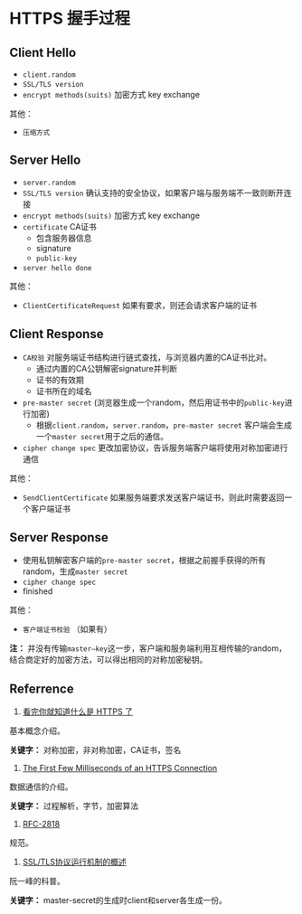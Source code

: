 # HTTPS 握手过程

## Client Hello

* `client.random`
* `SSL/TLS version`
* `encrypt methods(suits)` 加密方式 key exchange

其他：

* `压缩方式`

## Server Hello

* `server.random`
* `SSL/TLS version` 确认支持的安全协议，如果客户端与服务端不一致则断开连接
* `encrypt methods(suits)` 加密方式 key exchange
* `certificate` CA证书
  * 包含服务器信息
  * signature
  * `public-key`
* `server hello done`

其他：

* `ClientCertificateRequest` 如果有要求，则还会请求客户端的证书

## Client Response

* `CA校验` 对服务端证书结构进行链式查找，与浏览器内置的CA证书比对。
  * 通过内置的CA公钥解密signature并判断
  * 证书的有效期
  * 证书所在的域名
* `pre-master secret` (浏览器生成一个random，然后用证书中的`public-key`进行加密)
  * 根据`client.random`，`server.random`，`pre-master secret` 客户端会生成一个`master secret`用于之后的通信。
* `cipher change spec` 更改加密协议，告诉服务端客户端将使用对称加密进行通信

其他：

* `SendClientCertificate` 如果服务端要求发送客户端证书，则此时需要返回一个客户端证书

## Server Response

* 使用私钥解密客户端的`pre-master secret`，根据之前握手获得的所有random，生成`master secret`
* `cipher change spec`
* finished

其他：

* `客户端证书校验` （如果有）

**注：** 并没有传输`master—key`这一步，客户端和服务端利用互相传输的random，结合商定好的加密方法，可以得出相同的对称加密秘钥。

## Referrence

1. [看完你就知道什么是 HTTPS 了](https://juejin.im/post/592d23630ce46300579882b4)

基本概念介绍。

**关键字：** 对称加密，非对称加密，CA证书，签名

1. [The First Few Milliseconds of an HTTPS Connection](http://www.moserware.com/2009/06/first-few-milliseconds-of-https.html)

数据通信的介绍。

**关键字：** 过程解析，字节，加密算法

1. [RFC-2818](https://tools.ietf.org/html/rfc2818)

规范。

1. [SSL/TLS协议运行机制的概述](http://www.ruanyifeng.com/blog/2014/02/ssl\_tls.html)

阮一峰的科普。

**关键字：** master-secret的生成时client和server各生成一份。
